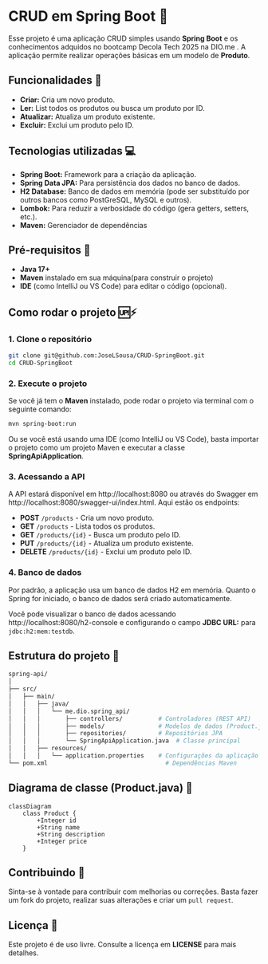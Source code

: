 # CRUD em Spring Boot 🍃

Esse projeto é uma aplicação CRUD simples usando **Spring Boot** e os conhecimentos adquidos no bootcamp Decola Tech 2025 na DIO.me . A aplicação permite realizar operações básicas em um
modelo de **Produto**.

## Funcionalidades 🚀

- **Criar:** Cria um novo produto.
- **Ler:** List todos os produtos ou busca um produto por ID.
- **Atualizar:** Atualiza um produto existente.
- **Excluir:** Exclui um produto pelo ID.

## Tecnologias utilizadas 💻

- **Spring Boot:** Framework para a criação da aplicação.
- **Spring Data JPA:** Para persistência dos dados no banco de dados.
- **H2 Database:** Banco de dados em memória (pode ser substituído por outros bancos como PostGreSQL, MySQL e outros).
- **Lombok:** Para reduzir a verbosidade do código (gera getters, setters, etc.).
- **Maven:** Gerenciador de dependências

## Pré-requisitos 📍

- **Java 17+**
- **Maven** instalado em sua máquina(para construir o projeto)
- **IDE** (como IntelliJ ou VS Code) para editar o código (opcional).

## Como rodar o projeto 🆙⚡

### 1. Clone o repositório

```bash
git clone git@github.com:JoseLSousa/CRUD-SpringBoot.git
cd CRUD-SpringBoot
```

### 2. Execute o projeto

Se você já tem o **Maven** instalado, pode rodar o projeto via terminal com o seguinte comando:

```bash
mvn spring-boot:run
```

Ou se você está usando uma IDE (como IntelliJ ou VS Code), basta importar o projeto como um projeto Maven e executar a
classe **SpringApiApplication**.

### 3. Acessando a API

A API estará disponível em http://localhost:8080 ou através do Swagger em http://localhost:8080/swagger-ui/index.html.
Aqui estão os endpoints:

- **POST** ``/products`` - Cria um novo produto.
- **GET** ``/products`` - Lista todos os produtos.
- **GET** ``/products/{id}`` - Busca um produto pelo ID.
- **PUT** ``/products/{id}`` - Atualiza um produto existente.
- **DELETE** ``/products/{id}`` - Exclui um produto pelo ID.

### 4. Banco de dados

Por padrão, a aplicação usa um banco de dados H2 em memória. Quanto o Spring for iniciado, o banco de dados será criado
automaticamente.

Você pode visualizar o banco de dados acessando http://localhost:8080/h2-console e configurando o campo **JDBC URL:**
para ``jdbc:h2:mem:testdb``.

## Estrutura do projeto 📂

````bash
spring-api/
│
├── src/
│   ├── main/
│   │   ├── java/
│   │   │   └── me.dio.spring_api/
│   │   │       ├── controllers/          # Controladores (REST API)
│   │   │       ├── models/               # Modelos de dados (Product.java)
│   │   │       ├── repositories/         # Repositórios JPA
│   │   │       └── SpringApiApplication.java  # Classe principal
│   │   ├── resources/
│   │   │   └── application.properties    # Configurações da aplicação
└── pom.xml                                 # Dependências Maven

````

## Diagrama de classe (Product.java) 📝

````mermaid
classDiagram
    class Product {
        +Integer id
        +String name
        +String description
        +Integer price
    }

````

## Contribuindo 🤝

Sinta-se à vontade para contribuir com melhorias ou correções. Basta fazer um fork do projeto, realizar suas alterações
e criar um ``pull request``.

## Licença 📜

Este projeto é de uso livre. Consulte a licença em **LICENSE** para mais detalhes.
